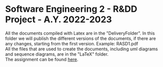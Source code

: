 # Software Engineering 2 - R&amp;DD Project - A.Y. 2022-2023

All the documents compiled with Latex are in the "DeliveryFolder". In this folder we will publish the different versions of the documents, if there are any changes, starting from the first version. Example: RASD1.pdf <br>
All the files that are used to create the documents, including uml diagrams and sequence diagrams, are in the "LaTeX" folder.<br>
The assignment can be found [here](Assignment.pdf).
